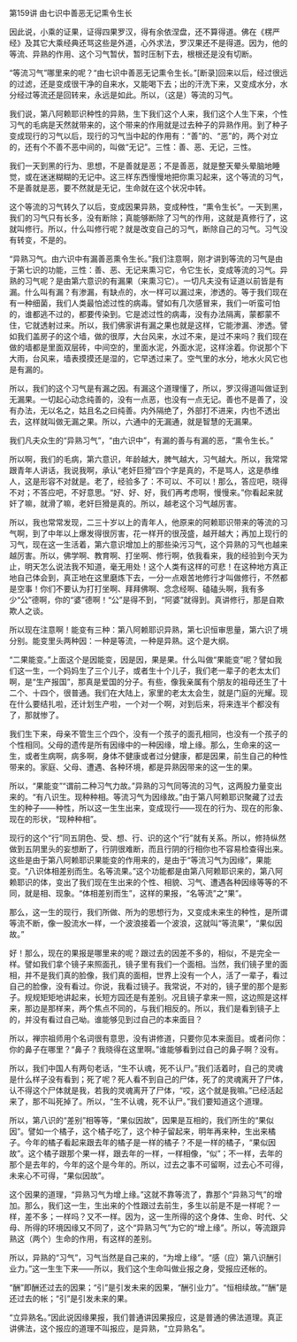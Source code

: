 第159讲 由七识中善恶无记熏令生长

因此说，小乘的证果，证得四果罗汉，得有余依涅盘，还不算得道。佛在《楞严经》及其它大乘经典还骂这些是外道，心外求法，罗汉果还不是得道。因为，他的等流、异熟的作用、这个习气暂伏，暂时压制下去，根根还是没有切断。

“等流习气”哪里来的呢？“由七识中善恶无记熏令生长。”[断录]回来以后，经过很远的过滤，还是变成很干净的自来水，又能喝下去；出的汗洗下来，又变成水分，水分经过等流还是回转来，永远是如此。所以，（这是）等流的习气。

我们说，第八阿赖耶识种性的异熟，生下我们这个人来，我们这个人生下来，个性习气的毛病是天然就带来的，这个带来的作用就是过去种子的异熟作用。到了种子变成现行的习气以后，现行的习气当中起的作用有：“善”的、“恶”的，两个对立的，还有个不善不恶中间的，叫做“无记”。三性：善、恶、无记，三性。

我们一天到黑的行为、思想，不是善就是恶；不是善恶，就是整天晕头晕脑地睡觉，或在迷迷糊糊的无记中。这三样东西慢慢地把你熏习起来，这个等流的习气，不是善就是恶，要不然就是无记，生命就在这个状况中转。

这个等流的习气转久了以后，变成因果异熟，变成种性，“熏令生长”。一天到黑，我们的习气只有长多，没有断除；真能够断除了习气的作用，这就是真修行了，这就叫修行。所以，什么叫修行呢？就是改变自己的习气，断除自己的习气。习气没有转变，不是的。

“异熟习气。由六识中有漏善恶熏令生长。”我们注意啊，刚才讲到等流的习气是由于第七识的功能，三性：善、恶、无记来熏习它，令它生长，变成等流的习气。异熟的习气呢？是由第六意识的有漏果（来熏习它）。一切凡夫没有证道以前皆是有漏。什么叫有漏？有渗漏，有缺点的，水一样可以漏过来，渗透的。等于我们现在有一种细菌，我们人类最怕滤过性的病毒。譬如有几次感冒来，我们一听蛮可怕的，谁都逃不过的，都要传染到。它是滤过性的病毒，没有办法隔离，蒙都蒙不住，它就透射过来。所以，我们佛家讲有漏之果也就是这样，它能渗漏、渗透。譬如我们盖房子的这个墙，做的很厚，大台风来，水过不来，是过不来吗？我们现在做的墙都是里面双层砖，中间空的，里面水泥，外面水泥，这样涂着。你说那个下大雨，台风来，墙表摸摸还是湿的，它早透过来了。空气里的水分，地水火风它也是有漏的。

所以，我们的这个习气是有漏之因。有漏这个道理懂了，所以，罗汉得道叫做证到无漏果。一切起心动念纯善的，没有一点恶，也没有一点无记。善也不是善了，没有办法，无以名之，姑且名之曰纯善。内外隔绝了，外部打不进来，内也不透出去，这样就叫做无漏之果。所以，六通中的无漏通，就是智慧的无漏果。

我们凡夫众生的“异熟习气”，“由六识中”，有漏的善与有漏的恶，“熏令生长。”

所以啊，我们的毛病，第六意识，年龄越大，脾气越大，习气越大。所以，我常常跟青年人讲话，我说我啊，承认“老奸巨猾”四个字是真的，不是骂人，这是恭维人，这是形容不对就是。老了，经验多了：不可以、不可以！那么，答应吧，晓得不对；不答应吧，不好意思。“好、好、好，我们再考虑啊，慢慢来。”你看起来就奸了嘛，就滑了嘛，老奸巨猾是真的。所以，越老这个习气越厉害。

所以，我也常常发现，二三十岁以上的青年人，他原来的阿赖耶识带来的等流的习气啊，到了中年以上爆发得很厉害，花一样开的很茂盛，越开越大；再加上现行的习气，现在这一生活着，第六意识增加上的那些染污习气，这个异熟的习气也越来越厉害。所以，佛学啊、教育啊、打坐啊、修行啊，依我看来，我的经验到今天为止，明天怎么说法我不知道，毫无用处！这个人类有这样的可悲！在这种地方真正地自己体会到，真正地在这里磨炼下去，一分一点艰苦地修行才叫做修行，不然都是空事！你们不要认为打打坐啊、拜拜佛啊、念念经啊、磕磕头啊，我有多少“公”德啊，你的“婆”德啊！“公”是得不到，“阿婆”就得到。真讲修行，那是自欺欺人之谈。

所以现在注意啊！能变有三种：第八阿赖耶识异熟，第七识恒审思量，第六识了境分别。能变里头两种因：一种是等流，一种是异熟。这个是大纲。

“二果能变。”上面这个是因能变，因是因，果是果。什么叫做“果能变”呢？譬如我们这一生，一个妈妈生了三个儿子，或者生十个儿子，我们老一辈子的老太太们啊，是“生产报国”，那真是爱国的分子。有些，像我亲属有个朋友的祖母还生了十二个、十四个，很普通。我们在大陆上，家里的老太太会生，就是门庭的光耀。现在什么要结扎啦，还计划生产啦，一个对一个啊，对到后来，将来连半个都没有了，那就惨了。

我们生下来，母亲不管生三个四个，没有一个孩子的面孔相同，也没有一个孩子的个性相同。父母的遗传是所有因缘中的一种因缘，增上缘。那么，生命来的这一生，或者生病啊，病多啊，身体不健康或者过分健康，都是因果，前生自己的种性带来的。家庭、父母、遭遇、各种环境，都是异熟因带来的这一生的果。

所以，“果能变”“谓前二种习气力故。”异熟的习气同等流的习气，这两股力量变出来的。“有八识生。现种种相。等流习气为因缘故。”由于第八阿赖耶识聚藏了过去生的种子——种性，所以这一生生出来，变成现行——现在的行为、现在的形象、现在的形状，“现种种相”。

现行的这个“行”同五阴色、受、想、行、识的这个“行”就有关系。所以，修持纵然做到五阴里头的妄想断了，行阴很难断，而且行阴的行相你也不容易检查得出来。这些是由于第八阿赖耶识果能变的作用来的，是由于“等流习气为因缘”，果能变。“八识体相差别而生。名等流果。”这个功能都是由第八阿赖耶识来的，第八阿赖耶识的体，变出了我们现在生出来的个性、相貌、习气、遭遇各种因缘等等的不同，就是相、现象。“体相差别而生”，这样的果报，“名等流”之“果”。

那么，这一生的现行，我们所做、所为的思想行为，又变成未来生的种性，是所谓等流不断，像一股流水一样，一个波浪接着一个波浪，这就叫“等流果”，“果似因故。”

好！那么，现在的果报是哪里来的呢？跟过去的因差不多的，相似，不是完全一样。譬如我们拿个镜子来照面孔，镜子里有我们一个面相。当然，我们镜子里的面相，并不是我们真的脸像，我们真的面相，世界上没有一个人，活了一辈子，看过自己的脸像，没有看过。你说，我看过镜子。我常说，不对的，镜子里的那个是影子。规规矩矩地讲起来，长短方园还是有差别。况且镜子拿来一照，这边照是这样来，那边是那样来，两个焦点不同的，与我们相反的。所以，我们是看到镜子上的，并没有看过自己呦。谁能够见到过自己的本来面目？

所以，禅宗祖师用个名词很有意思，没有讲修道，只要你见本来面目。或者问你：你的鼻子在哪里？“鼻子？我晓得在这里啊。”谁能够看到过自己的鼻子啊？没有。

所以，我们中国人有两句老话，“生不认魂，死不认尸。”我们活着时，自己的灵魂是什么样子没有看到；死了呢？死人看不到自己的尸体，死了的灵魂离开了尸体，认不得这个尸体就是我，若我的灵魂离开了尸体，“哎，这个就是我嘛。”已经活起来了，那不叫死掉了。所以，“生不认魂，死不认尸。”我们要知道这个道理。

所以，第八识的“差别”相等等，“果似因故”，因果是互相的，我们所生的“果似因”。譬如一个橘子，这个橘子吃了，这个种子留起来，明年再来种，生出来橘子。今年的橘子看起来跟去年的橘子是一样的橘子？不是一样的橘子，“果似因故”。这个橘子跟那个果一样，跟去年的一样，一样相像，“似”；不一样，去年的那个是去年的，今年的这个是今年的。所以，过去之事不可留啊，过去心不可得，未来心不可得，“果似因故”。

这个因果的道理，“异熟习气为增上缘。”这就不靠等流了，靠那个“异熟习气”的增加。那么，我们这一生，生出来的个性跟过去前生，多生以前是不是一样呢？一样，差不多；一样吗？又不一样。因为，这一生所得的这个身体、生命、时代、父母、所得的环境因缘又不同了，这个“异熟习气”为它的“增上缘”。所以，等流跟异熟这（两个）生命的作用，有这样的差别。

所以，异熟的“习气”，习气当然是自己来的，“为增上缘”。“感（应）第八识酬引业力。”这一生生下来——所以，我们这个生命叫做业报之身，受报应还帐的。

“酬”即酬还过去的因果；“引”是引发未来的因果，“酬引业力”。“恒相续故。”“酬”是还过去的帐；“引”是引发未来的果。

“立异熟名。”因此说因缘果报，我们普通讲因果报应，这是普通的佛法道理。真正讲佛法，这个报应的道理不叫报应，是异熟，“立异熟名”。
